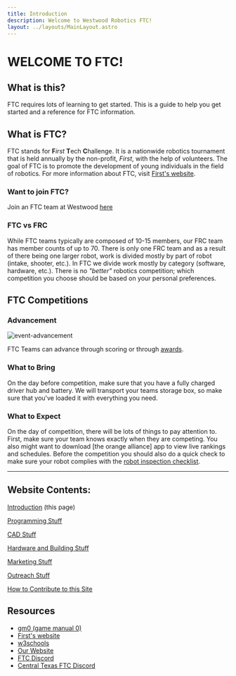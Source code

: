 ```yaml
---
title: Introduction
description: Welcome to Westwood Robotics FTC!
layout: ../layouts/MainLayout.astro
---
```


# WELCOME TO FTC!

## What is this?
FTC requires lots of learning to get started. This is a guide to help you get started and a reference for FTC information.

## What is FTC?
FTC stands for **F***irst* **T**ech **C**hallenge. It is a nationwide robotics tournament that is held annually by the non-profit, *First*, with the help of volunteers. The goal of FTC is to promote the development of young individuals in the field of robotics. For more information about FTC, visit [First's website](https://www.firstinspires.org/robotics/ftc).

### Want to join FTC?
Join an FTC team at Westwood [here](/wwroboftc/joinftc)

### FTC vs FRC
While FTC teams typically are composed of 10-15 members, our FRC team has member counts of up to 70. There is only one FRC team and as a result of there being one larger robot, work is divided mostly by part of robot (intake, shooter, etc.). In FTC we divide work mostly by category (software, hardware, etc.). There is no *"better"* robotics competition; which competition you choose should be based on your personal preferences. 

## FTC Competitions

### Advancement
![event-advancement](https://user-images.githubusercontent.com/91638482/187924536-cacd9397-1d87-4f07-b70f-b749a0443b01.png)

FTC Teams can advance through scoring or through [awards](../../outreach/awards).

### What to Bring
On the day before competition, make sure that you have a fully charged driver hub and battery. We will transport your teams storage box, so make sure that you've loaded it with everything you need. 

### What to Expect
On the day of competition, there will be lots of things to pay attention to. First, make sure your team knows exactly when they are competing. You also might want to download [the orange alliance] app to view live rankings and schedules. 
Before the competition you should also do a quick check to make sure your robot complies with the [robot inspection checklist](https://www.firstinspires.org/sites/default/files/uploads/resource_library/ftc/robot-inspection-checklist.pdf).

<hr>

## Website Contents:
 [Introduction](/wwroboftc/introduction) (this page)

[Programming Stuff](/wwroboftc/programming)
  
[CAD Stuff](/wwroboftc/cad)

[Hardware and Building Stuff](/wwroboftc/hardware/)

[Marketing Stuff](/wwroboftc/marketing)

[Outreach Stuff](/wwroboftc/outreach)

[How to Contribute to this Site](/wwroboftc/contribute)

## Resources

- [gm0 (game manual 0)](https://gm0.org/en/latest/)
- [First's website](https://www.firstinspires.org/robotics/ftc)
- [w3schools](https://www.w3schools.com/)
- [Our Website](http://team2583.org/)
- [FTC Discord](https://discord.gg/first-tech-challenge)
- [Central Texas FTC Discord](https://discord.gg/bexGKCf2)


